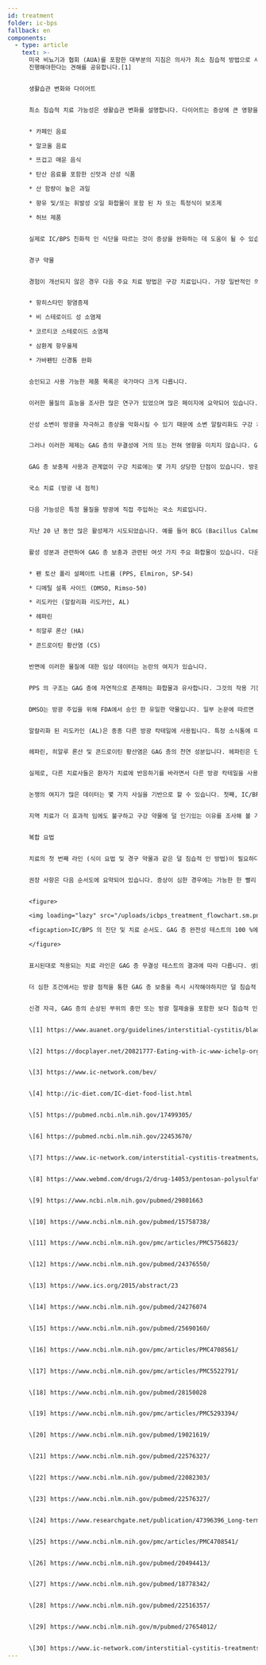 ```yaml
---
id: treatment
folder: ic-bps
fallback: en
components:
  - type: article
    text: >-
      미국 비뇨기과 협회 (AUA)를 포함한 대부분의 지침은 의사가 최소 침습적 방법으로 시작하고보다 침습적 인 기술을 향해 단계적으로
      진행해야한다는 견해를 공유합니다.[1]


      생활습관 변화와 다이어트


      최소 침습적 치료 가능성은 생활습관 변화를 설명합니다. 다이어트는 증상에 큰 영향을 미칩니다. IC/BPS 식음료 목록은 인터넷에서 널리 이용 가능하며이[2],[3],[4] 주제에 대한 과학 논문도 출판되었습니다.[5],[6] 대부분의 참고 문헌은 특정 영양분이 손상된 방광 벽을 자극한다는 데 동의합니다. 목록에는 일반적으로 다음 사항이 언급됩니다.


      * 카페인 음료

      * 알코올 음료

      * 뜨겁고 매운 음식

      * 탄산 음료를 포함한 신맛과 산성 식품

      * 산 함량이 높은 과일

      * 향유 및/또는 휘발성 오일 화합물이 포함 된 차 또는 특정식이 보조제

      * 허브 제품


      실제로 IC/BPS 친화적 인 식단을 따르는 것이 증상을 완화하는 데 도움이 될 수 있습니다. 그러나 생활 방식과식이 변화만으로는 항상 효과가있는 것은 아닙니다. 특히 심한 경우에는 더욱 그렇습니다. 일반적으로 효과가 나타날 때까지 상당한 시간이 걸리며 이러한 종류의 치료 중에 증상이 악화 될 수 있습니다.


      경구 약물


      경험이 개선되지 않은 경우 다음 주요 치료 방법은 구강 치료입니다. 가장 일반적인 의약품에는 일반적으로 다음 활성 성분 중 하나 이상이 포함되어 있습니다.


      * 항히스타민 항염증제

      * 비 스테로이드 성 소염제

      * 코르티코 스테로이드 소염제

      * 삼환계 항우울제

      * 가바펜틴 신경통 완화


      승인되고 사용 가능한 제품 목록은 국가마다 크게 다릅니다.


      이러한 물질의 효능을 조사한 많은 연구가 있었으며 많은 페이지에 요약되어 있습니다. 이들 제제는 항 염증, 진통제 차단 및 항 우울 효과가 있습니다.[7] 따라서 경구 약물은 비뇨기 및/또는 통증 증상을 완화하는 효과적인 방법으로 환자의 삶의 질을 향상시킵니다.


      산성 소변이 방광을 자극하고 증상을 악화시킬 수 있기 때문에 소변 알칼리화도 구강 치료의 중요한 부분입니다. 소변을 더 산성으로 만드는 식품군을 피하는 것은 많은 경우에 충분히 효과적이지 않습니다. 따라서 알칼리화 약 (약 또는 식품 보조제)은 경구 용 약물에서도 중요한 역할을 합니다.


      그러나 이러한 제제는 GAG 층의 무결성에 거의 또는 전혀 영향을 미치지 않습니다. GAG 층 보충에 사용되는 하나 이상의 활성 제약 성분 (나중에 자세히 설명)을 포함하는 특정 제품이 있음을 언급 할 가치가 있습니다. 그들 중 대부분은 널리 알려져 있으며 인터넷에서 사용할 수 있습니다. 이 그룹에서 가장 중요한 약은 Pentosan Polysulfate Sodium (PPS, Elmiron, SP-54)으로 미국 식품의 약국 (FDA, 미국)의 승인을 받았으며 GAG 층 보충을 적극적으로 돕는 유일한 경구 약물로 간주됩니다.


      GAG 층 보충제 사용과 관계없이 구강 치료에는 몇 가지 상당한 단점이 있습니다. 방광에 도달하려면 약물이 소화계에 흡수되고 순환계로 들어가 다른 조직에도 도달해야합니다. 이 사실은 약물의 효능을 낮추고 부작용 가능성을 높입니다. 예를 들어, PPS 는 GAG 레이어에 미치는 영향을 경험하기 위해 3 개월 이상 복용해야합니다. 장기간 복용 한 경구 투여 된 PPS 는 심각한 부작용을 일으킬 수 있습니다;[8] 이 주제에 대한 최근 발견은 특히 관련이 있습니다.[9]


      국소 치료 (방광 내 점적)


      다음 가능성은 특정 물질을 방광에 직접 주입하는 국소 치료입니다.


      지난 20 년 동안 많은 활성제가 시도되었습니다. 예를 들어 BCG (Bacillus Calmette-Guarin)와 같은 이들 중 일부는 효과가없는 것으로 밝혀졌습니다.[10] 신경 성장 인자를 방해하는 것과 같은 다른 것들은 안전 문제를 가지고 있습니다.[11] 특정 물질의 경우 부분적으로 만 개선되었습니다.: 예를 들어 바닐 로이드의 경우 통증이 감소했지만 비뇨기 증상에 대한 개선은 관찰되지 않았습니다.[12] 현재 검사중인 약제가 일부 있지만, 그 결과가 지금까지 논란이되거나 결론이 나지 않았거나 아직 충분한 임상 테스트가 이루어지지 않았습니다. (방광 활동에 영향을 미치는) P2X3 수용체를 차단하는 것은 유망 할 수 있지만 추가 실험이 필요할 것입니다.[13] 보툴리눔 독소 A (BTX- A, Botox)는 여러 번 조사되었지만 그 결과는 논란의 여지가 있습니다.[14] 다른 약제를 전달하기 위해 리포좀을 사용하는 것은 효율적인 방법 일 수 있지만[16] 다시 한 번 더 많은 실험이 필요할 것입니다.


      활성 성분과 관련하여 GAG 층 보충과 관련된 여섯 가지 주요 화합물이 있습니다. 다음은 다음과 같습니다.


      * 펜 토산 폴리 설페이트 나트륨 (PPS, Elmiron, SP-54)

      * 디메틸 설폭 사이드 (DMSO, Rimso-50)

      * 리도카인 (알칼리화 리도카인, AL)

      * 헤파린

      * 히알루 론산 (HA)

      * 콘드로이틴 황산염 (CS)


      반면에 이러한 물질에 대한 임상 데이터는 논란의 여지가 있습니다.


      PPS 의 구조는 GAG 층에 자연적으로 존재하는 화합물과 유사합니다. 그것의 작용 기전은 아직 알려지지 않았지만 효과적인 방광 내약이 될 수 있습니다.[17]


      DMSO는 방광 주입을 위해 FDA에서 승인 한 유일한 약물입니다. 일부 논문에 따르면 다른 특정 에이전트[18] 보다 효과적이지만 다른 참고 문헌에서는 DMSO[19] 와 관련된 문제를 지적합니다.


      알칼리화 된 리도카인 (AL)은 종종 다른 방광 칵테일에 사용됩니다. 특정 소식통에 따르면 GAG 층 보충[20] 자체에 효과적인 약이라고합니다. 대부분의 치료사들은이를 부정하는 연구가 있더라도 다른 화합물[21] 의 효능을 높일 수 있다고 생각합니다.


      헤파린, 히알루 론산 및 콘드로이틴 황산염은 GAG 층의 천연 성분입니다. 헤파린은 단독으로 또는 다른 화합물과 함께 종종 국소 치료에 사용됩니다.[22] 예를 들어보다 덜 효과적이라는 데이터가 있습니다. DMSO (위 참조). 히알루 론산은 가장 널리 퍼진 성분 일 수 있습니다. 그 효능은 다른 결과와 함께 여러 번 조사되었습니다.[23],[24],[25] 이용 가능한 데이터는 콘드로이틴 황산염에 대해서도 마찬가지로 논란이되고 있습니다.[26],[27],[28] 일부 연구에 따르면 HA + CS는 DMSO만큼 효과적 일 수 있습니다.[29]


      실제로, 다른 치료사들은 환자가 치료에 반응하기를 바라면서 다른 방광 칵테일을 사용합니다.[30]


      논쟁의 여지가 많은 데이터는 몇 가지 사실을 기반으로 할 수 있습니다. 첫째, IC/BPS 의 원인은 아직 알려지지 않았습니다. 질병이 다른 이유로 나타날 수 있는 경우 병인이 다른 환자는 치료에 다르게 반응 할 수 있습니다. 둘째, 많은 국가에서 이러한 의약품 중 하나 또는 매우 적은 수만 승인되어 객관적이고 비교적 인 그림을 구축 할 가능성을 방해합니다. 셋째, 대부분의 국가에서 점적에 사용되는 약제 또는 칵테일이 거의 없으며, 일반적으로 magistral 형태로 제공되므로 충분한 샘플 크기로 임상 시험을 실행하기가 매우 어렵습니다.


      지역 치료가 더 효과적 임에도 불구하고 구강 약물에 덜 인기있는 이유를 조사해 볼 가치가 있습니다. 올바른 약물을 사용하는 것입니다. 침습성은 중요한 요소입니다. 많은 의사들은 불가피한 경우가 아니면 카테터 사용을 피하는 경향이 있습니다. 환자는 종종 점적 요법을 거부하고 통증을 두려워하며 카테터가 유발할 수있는 미세 병변 및 감염과 같은 추가 문제의 위험을 감수합니다. 이러한 문제를 극복하기 위해 Urosystem 은 UroDapter® 및 UroStill®을 개발했습니다. 전자는 카테터를 대체하는 작은 장치입니다. 후자는 여성 환자를위한자가 점적을 가능하게하는 장치입니다. UroStill®을 사용하면 치료사의 직접적인 도움없이 집에서 방광 치료를 수행 할 수 있습니다.


      복합 요법


      치료의 첫 번째 라인 (식이 요법 및 경구 약물과 같은 덜 침습적 인 방법)이 필요하다는 것은 논쟁의 여지가 없습니다. 불행히도 진단에 오랜 시간이 걸릴뿐만 아니라 덜 침습적 인 치료의 효과도 나중에 나타납니다. 이것은 환자가 거의 견딜 수없는 통증, 심한 비뇨 증후군 및 점차적으로 삶의 질이 악화되는 생활을 1 ~ 3 년 이상 낭비하는 일반적인 상황으로 이어집니다. 이런 식으로 더 많은 시간을 보낼수록 환자가 덜 침습적 인 치료 라인에 전혀 반응하지 않을 가능성이 높아집니다.


      권장 사항은 다음 순서도에 요약되어 있습니다. 증상이 심한 경우에는 가능한 한 빨리 환자의 상태가 호전 될 수 있도록 경구 및 방광 내 치료의 병용 요법으로 시작하는 것이 좋습니다.


      <figure>

      <img loading="lazy" src="/uploads/icbps_treatment_flowchart.sm.png" srcset="/uploads/icbps_treatment_flowchart.png 2x, /uploads/icbps_treatment_flowchart.sm.png 1x" alt="ICBPS treatment flowchart"/>

      <figcaption>IC/BPS 의 진단 및 치료 순서도. GAG 층 완전성 테스트의 100 %에서 첫 번째 (낮은 수분 섭취) 일에 측정 된 소변 부분의 평균을 의미해야 합니다 (IC/BPS 진단 장에 설명 됨).</figcaption>

      </figure>


      표시된대로 적용되는 치료 라인은 GAG 층 무결성 테스트의 결과에 따라 다릅니다. 생활 습관 변화,식이 요법 및 경구 약물 치료는 경미한 IC/BPS 사례에서만 효율적이고 충분합니다. 적용된 치료에도 불구하고 악화되는 상태를 배제 할 수 없기 때문에 이러한 경우에도 환자 후속 조치가 필요합니다. (환자 추적 시스템은 아직이 웹 사이트에 구현되지 않았습니다.)


      더 심한 조건에서는 방광 점적을 통한 GAG 층 보충을 즉시 시작해야하지만 덜 침습적 인 모든 방법은 일반적으로 동시에 수행됩니다.


      신경 자극, GAG 층의 손상된 부위의 충만 또는 방광 절제술을 포함한 보다 침습적 인 치료는 다른 모든 치료가 효과가 없는 경우에만 수행됩니다. 침술, 고압 산소 요법을 포함한 대체 방법은 잘못된 비용-편익 비율을 고려하여 보충 치료로 주로 권장됩니다.


      \[1] https://www.auanet.org/guidelines/interstitial-cystitis/bladder-pain-syndrome-(2011-amended-2014)


      \[2] https://docplayer.net/20821777-Eating-with-ic-www-ichelp-org-interstitial-cystitis-association.html


      \[3] https://www.ic-network.com/bev/


      \[4] http://ic-diet.com/IC-diet-food-list.html


      \[5] https://pubmed.ncbi.nlm.nih.gov/17499305/


      \[6] https://pubmed.ncbi.nlm.nih.gov/22453670/


      \[7] https://www.ic-network.com/interstitial-cystitis-treatments/oral-medication/


      \[8] https://www.webmd.com/drugs/2/drug-14053/pentosan-polysulfate-sodium-oral/details


      \[9] https://www.ncbi.nlm.nih.gov/pubmed/29801663


      \[10] https://www.ncbi.nlm.nih.gov/pubmed/15758738/


      \[11] https://www.ncbi.nlm.nih.gov/pmc/articles/PMC5756823/


      \[12] https://www.ncbi.nlm.nih.gov/pubmed/24376550/


      \[13] https://www.ics.org/2015/abstract/23


      \[14] https://www.ncbi.nlm.nih.gov/pubmed/24276074


      \[15] https://www.ncbi.nlm.nih.gov/pubmed/25690160/


      \[16] https://www.ncbi.nlm.nih.gov/pmc/articles/PMC4708561/


      \[17] https://www.ncbi.nlm.nih.gov/pmc/articles/PMC5522791/


      \[18] https://www.ncbi.nlm.nih.gov/pubmed/28150028


      \[19] https://www.ncbi.nlm.nih.gov/pmc/articles/PMC5293394/


      \[20] https://www.ncbi.nlm.nih.gov/pubmed/19021619/


      \[21] https://www.ncbi.nlm.nih.gov/pubmed/22576327/


      \[22] https://www.ncbi.nlm.nih.gov/pubmed/22082303/


      \[23] https://www.ncbi.nlm.nih.gov/pubmed/22576327/


      \[24] https://www.researchgate.net/publication/47396396_Long-term_results_of_intravesical_hyaluronan_therapy_in_bladder_pain_syndromeinterstitial_cystitis


      \[25] https://www.ncbi.nlm.nih.gov/pmc/articles/PMC4708541/


      \[26] https://www.ncbi.nlm.nih.gov/pubmed/20494413/


      \[27] https://www.ncbi.nlm.nih.gov/pubmed/18778342/


      \[28] https://www.ncbi.nlm.nih.gov/pubmed/22516357/


      \[29] https://www.ncbi.nlm.nih.gov/m/pubmed/27654012/


      \[30] https://www.ic-network.com/interstitial-cystitis-treatments/bladder-instillations/
---
```

